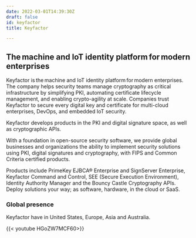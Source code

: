 ```yaml
---
date: 2022-03-01T14:39:30Z
draft: false
id: keyfactor
title: Keyfactor

---
```


## The machine and IoT identity platform for modern enterprises

Keyfactor is the machine and IoT identity platform for modern enterprises. The company helps security teams manage cryptography as critical infrastructure by simplifying PKI, automating certificate lifecycle management, and enabling crypto-agility at scale. Companies trust Keyfactor to secure every digital key and certificate for multi-cloud enterprises, DevOps, and embedded IoT security.

Keyfactor develops products in the PKI and digital signature space, as well as cryptographic APIs.

With a foundation in open-source security software, we provide global businesses and organizations the ability to implement security solutions using PKI, digital signatures and cryptography, with FIPS and Common Criteria certified products.

Products include PrimeKey EJBCA® Enterprise and SignServer Enterprise, Keyfactor Command and Control, SEE (Secure Execution Environment), Identity Authority Manager and the Bouncy Castle Cryptography APIs. Deploy solutions your way; as software, hardware, in the cloud or SaaS.

### Global presence

Keyfactor have in United States, Europe, Asia and Australia.

{{< youtube HGoZW7MCF60>}}
